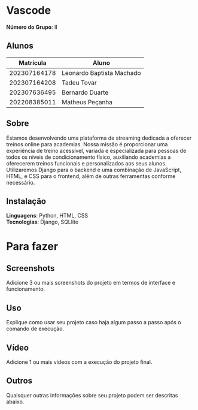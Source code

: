  # Vascode

**Número do Grupo**: II<br>


## Alunos
|Matrícula | Aluno |
| -- | -- |
|202307164178  |Leonardo Baptista Machado |
|202307164208  |Tadeu Tovar |
|202307636495  |Bernardo Duarte | 
|202208385011  |Matheus Peçanha |


## Sobre 
Estamos desenvolvendo uma plataforma de streaming dedicada a oferecer treinos online para academias. Nossa missão é proporcionar uma experiência de treino acessível, variada e especializada para pessoas de todos os níveis de condicionamento físico, auxiliando academias a oferecerem treinos funcionais e personalizados aos seus alunos. Utilizaremos Django para o backend e uma combinação de JavaScript, HTML, e CSS para o frontend, além de outras ferramentas conforme necessário.


## Instalação 
**Linguagens**: Python, HTML, CSS<br>
**Tecnologias**: Django, SQLlite<br>

# Para fazer

## Screenshots
Adicione 3 ou mais screenshots do projeto em termos de interface e funcionamento.

## Uso 
Explique como usar seu projeto caso haja algum passo a passo após o comando de execução.

## Vídeo
Adicione 1 ou mais vídeos com a execução do projeto final.

## Outros 
Quaisquer outras informações sobre seu projeto podem ser descritas abaixo.
